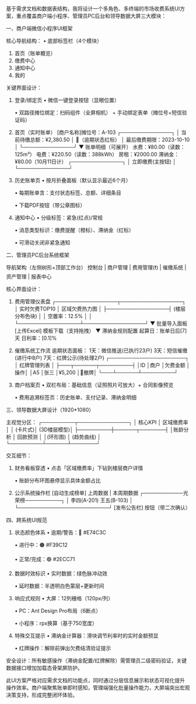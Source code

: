 基于需求文档和数据表结构，我将设计一个多角色、多终端的市场收费系统UI方案，重点覆盖商户端小程序、管理员PC后台和领导数据大屏三大模块：

一、商户端微信小程序UI框架

核心导航结构：
• 底部标签栏（4个模块）

  1. 首页（账单概览）
  2. 缴费中心
  3. 通知中心
  4. 我的

关键界面设计：
1. 登录/绑定页
   • 微信一键登录按钮（显眼位置）

   • 双路径摊位绑定：扫码组件（全屏相机） + 手动绑定表单（摊位号+短信验证码）

   
2. 首页（实时账单）
   [商户名称]摊位号：A-103
   ┌──────────────┐
   │ 当前待缴总额：¥2,380.50 │ 🔴（逾期状态红标）
   │ 最后缴费期限：2023-10-10 │
   └──────────────┘
   ▼ 账单明细（可展开）
    水费：¥80.00（读数：125m³）
    电费：¥220.50（读数：388kWh）
    房租：¥2000.00
    滞纳金：¥80.00（10月11日计）
   ┌──────────────┐
   │  立即缴费(主按钮)  │
   └──────────────┘
   

3. 历史账单页
   • 按月折叠面板（默认显示最近6个月）

   • 每期账单含：支付状态标签、总额、详细条目

   • 下载PDF按钮（带公章图标）

4. 通知中心
   • 分级标签：紧急(红点)/常规

   • 消息类型标识：缴费提醒（橙标）、滞纳金（红标）

   • 可滑动关闭非紧急通知

二、管理员PC后台系统框架

导航架构（左侧树形+顶部工作台）
控制台 | 商户管理 | 费用管理(❗) | 催缴系统 | 资产管理 | 报表中心


核心界面设计：
1. 费用管理仪表盘
   ┌─────────────────┬─────────────────┐
   │ 实时欠费TOP10   │ 区域欠费热力图  │
   ├─────────────────┤ (楼层分布色块) │
   │ 空置率：12.5%   │                  │
   └─────────────────┴─────────────────┘
   ▼ 批量导入面板
   [上传Excel] 模板下载（支持拖拽）
   ▼ 滞纳金规则配置
   起算日：账单日后[7]天  日利率：[0.1]%
   

2. 催缴系统工作流
   逾期状态面板：
   1天：微信推送(已执行23户)
   3天：短信催缴(进行中8户)
   7天：红牌公示(待处理2户) 
   ┌─────────────────────┐
   │ 红牌管理列表        │
   ├───┬──────┬─────────┤
   │ID │商户  │欠费金额 │操作│
   │A5 │张三  │¥5,200   │🔴撤牌│
   └───┴──────┴─────────┘
   

3. 商户档案页
   • 双栏布局：基础信息（证照照片可放大）+ 合同影像预览

   • 费用追溯标签页：历史账单、支付记录、滞纳金明细

三、领导数据大屏设计（1920*1080）

主视觉分区：
┌─────────┬──────────────┐
│ 核心KPI │ 区域缴费率   │
│ (卡片式)│ (3D楼层模型)│
├─────────┼──────┬───────┤
│账龄分析 │ 回款预测    │
│(环形图) │ (趋势曲线)  │
└─────────┴──────┴───────┘


交互细节：
1. 财务看板穿透
   • 点击「区域缴费率」下钻到楼层商户详情

   • 账龄分布环图悬停显示具体金额占比

2. 公示系统操作栏
   [自动生成榜单] 上周数据 | 本周期数据
   ┌───────────光荣榜──────────┐
   │ 李四(A-201)  王五(B-103) │
   └─────────────────────────┘
   [发布公告栏] 按钮（带二次确认）
   

四、跨系统UI规范

1. 状态颜色体系
   • 逾期/警告：🔴 #E74C3C

   • 进行中：🟠 #F39C12

   • 正常/完成：🟢 #2ECC71

2. 数据时效标识
   • 实时数据：绿色脉冲动效

   • 延时数据：半透明白色蒙层+更新时间

3. 响应式规则
   • 大屏：12列栅格（120px/列）

   • PC：Ant Design Pro布局（6断点）

   • 小程序：rpx换算（基于750宽度）

4. 特殊交互提示
   • 滞纳金计算器：滑块调节利率时的实时金额预显

   • 红牌操作：解除前弹出欠费结清验证提示

安全设计：所有敏感操作（滞纳金配置/红牌解除）需管理员二级密码验证，关键数据接口增加加载态骨架屏防护。

此UI方案严格对应需求文档的功能点，同时通过分层信息展示和状态可视化提升操作效率。商户端聚焦账单即时感知，管理端强化批量操作能力，大屏端突出宏观决策支持，形成完整闭环体验。